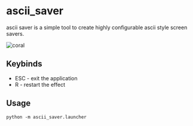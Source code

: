 # ascii_saver
ascii saver is a simple tool to create highly configurable ascii style screen savers.

![coral](https://github.com/user-attachments/assets/553a06b9-515d-45f2-8f74-4aff2eae5938)

## Keybinds
* ESC - exit the application
* R - restart the effect

## Usage
```
python -m ascii_saver.launcher
```

